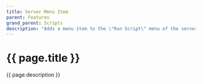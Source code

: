 ```yaml
---
title: Server Menu Item
parent: Features
grand_parent: Scripts
description: "Adds a menu item to the \"Run Script\" menu of the server page in Sentinel web interface."
---
```

# {{ page.title }}

{{ page.description }}
